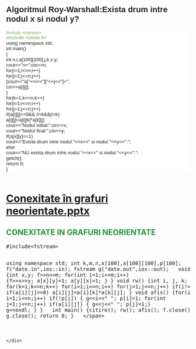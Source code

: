 <html>
  <head>
    <title>DomnulTudor - CONEXITATE IN GRAFURI NEORIENTATE</title>
    <link rel="stylesheet" href="static/style.css" type="text/css" />
    <meta http-equiv="Content-Type" content="text/html;charset=utf-8" />
  </head>
  <body>
    <div class="wiki" id="content_view" style="display: block;">
<h2 id="toc0"><a name="x-Algoritmul Roy-Warshall:Exista drum intre nodul x si nodul y?"></a><span style="background-color: #ffffff; color: #222222; font-family: Arial,Tahoma,Helvetica,FreeSans,sans-serif; font-size: 22px;">Algoritmul Roy-Warshall:Exista drum intre nodul x si nodul y?</span></h2>
 <span style="background-color: #ffffff; color: #222222; display: block; font-family: Arial,Tahoma,Helvetica,FreeSans,sans-serif; font-size: 10.8px;"><span style="color: #6aa84f;">#include &lt;iostream&gt;</span></span><span style="background-color: #ffffff; color: #222222; display: block; font-family: Arial,Tahoma,Helvetica,FreeSans,sans-serif; font-size: 13.2px;"><span style="color: #6aa84f;">#include &lt;conio.h&gt;</span><br />
using namespace std;<br />
int main()<br />
{<br />
int n,i,a[100][100],j,k,x,y;<br />
cout&lt;&lt;&quot;n=&quot;;cin&gt;&gt;n;<br />
for(i=1;i&lt;=n;i++)<br />
for(j=1;j&lt;=n;j++)<br />
{cout&lt;&lt;&quot;a[&quot;&lt;&lt;i&lt;&lt;&quot;][&quot;&lt;&lt;j&lt;&lt;&quot;]=&quot;;<br />
cin&gt;&gt;a[i][j];<br />
}<br />
for(k=1;k&lt;=n;k++)<br />
for(i=1;i&lt;=n;i++)<br />
for(j=1;j&lt;=n;j++)<br />
if(a[i][j]==0&amp;&amp; i!=k&amp;&amp;j!=k)<br />
a[i][j]=a[i][k]*a[k][j];<br />
cout&lt;&lt;&quot;Nodul initial:&quot;;cin&gt;&gt;x;<br />
cout&lt;&lt;&quot;Nodul final:&quot;;cin&gt;&gt;y;<br />
if(a[x][y]==1)<br />
cout&lt;&lt;&quot;Exista drum intre nodul &quot;&lt;&lt;x&lt;&lt;&quot; si nodul &quot;&lt;&lt;y&lt;&lt;&quot;.&quot;;<br />
else<br />
cout&lt;&lt;&quot;NU exista drum intre nodul &quot;&lt;&lt;x&lt;&lt;&quot; si nodul &quot;&lt;&lt;y&lt;&lt;&quot;.&quot;;<br />
getch();<br />
return 0;<br />
}</span><br />
<h1 id="toc1"><a name="file:Conexitate în grafuri neorientate.pptx"></a><a href="files/Conexitate%20%C3%AEn%20grafuri%20neorientate.pptx">Conexitate în grafuri neorientate.pptx</a></h1>
 <h2 id="toc2"> </h2>
 <h2 id="toc3"><a name="file:Conexitate în grafuri neorientate.pptx-CONEXITATE IN GRAFURI NEORIENTATE"></a><span style="color: #24913c;">CONEXITATE IN GRAFURI NEORIENTATE</span></h2>
 
<style type="text/css"><!--
/**
 * GeSHi (C) 2004 - 2007 Nigel McNie, 2007 - 2008 Benny Baumann
 * (http://qbnz.com/highlighter/ and http://geshi.org/)
 */
.text  {font-family:monospace;}
.text .imp {font-weight: bold; color: red;}
.text span.xtra { display:block; }

-->
</style><pre class="text">#include&lt;fstream&gt;
using namespace std;
int k,m,n,x[100],a[100][100],p[100];
&nbsp;
fstream f(&quot;date.in&quot;,ios::in);
fstream g(&quot;date.out&quot;,ios::out);
&nbsp;
void citire()
 {int x,y;
  f&gt;&gt;n&gt;&gt;m;
  for(int i=1;i&lt;=m;i++)
   {f&gt;&gt;x&gt;&gt;y;
    a[x][y]=1;
    a[y][x]=1;
   }
 }
void rw()
 {int i, j, k;
  for(k=1;k&lt;=n;k++)
   for(i=1;i&lt;=n;i++)
    for(j=1;j&lt;=n;j++)
   if(i!=j)
   if(a[i][j]==0)
   a[i][j]=a[i][k]*a[k][j];
 }
 void afis()
  {for(int i=1;i&lt;=n;i++)
    if(!p[i])
    { g&lt;&lt;i&lt;&lt;&quot; &quot;;
      p[i]=1;
      for(int j=1;j&lt;=n;j++)
         if(a[i][j]) { g&lt;&lt;j&lt;&lt;&quot; &quot;; p[j]=1;}
      g&lt;&lt;endl;
   }
  }
&nbsp;
int main()
  {citire();
   rw();
   afis();
   f.close();
   g.close();
   return 0;
  }
&nbsp;
&lt;/span&gt;</pre>

<h1 id="toc4"> </h1>

    </div>
  </body>
</html>